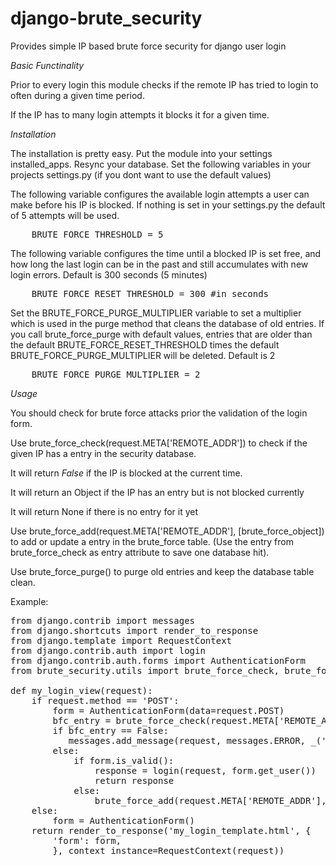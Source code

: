 django-brute_security
=====================

Provides simple IP based brute force security for django user login

*Basic Functinality*

Prior to every login this module checks if the remote IP has tried to login
to often during a given time period.

If the IP has to many login attempts it blocks it for a given time.

*Installation*

The installation is pretty easy.
Put the module into your settings installed_apps.
Resync your database.
Set the following variables in your
projects settings.py (if you dont want to use the default values)

The following variable configures the available login attempts a user
can make before his IP is blocked. If nothing is set in your
settings.py the default of 5 attempts will be used.

<pre>
    BRUTE_FORCE_THRESHOLD = 5
</pre>

The following variable configures the time until a blocked IP is set free, 
and how long the last login can be in the past and still accumulates with
new login errors. Default is 300 seconds (5 minutes)

<pre>
    BRUTE_FORCE_RESET_THRESHOLD = 300 #in seconds
</pre>

Set the BRUTE_FORCE_PURGE_MULTIPLIER variable to set a multiplier which is
used in the purge method that cleans the database of old entries. If you
call brute_force_purge with default values, entries that are older
than the default BRUTE_FORCE_RESET_THRESHOLD times the default BRUTE_FORCE_PURGE_MULTIPLIER
will be deleted. Default is 2

<pre>
    BRUTE_FORCE_PURGE_MULTIPLIER = 2   
</pre>

*Usage*

You should check for brute force attacks prior the validation of the login form.

Use brute_force_check(request.META['REMOTE_ADDR']) to check if the given IP
has a entry in the security database. 

It will return *False* if the IP is blocked at the current time.

It will return an Object if the IP has an entry but is not blocked currently

It will return None if there is no entry for it yet


Use brute_force_add(request.META['REMOTE_ADDR'], [brute_force_object]) to
add or update a entry in the brute_force table. (Use the entry from brute_force_check
as entry attribute to save one database hit).

Use brute_force_purge() to purge old entries and keep the database table clean.

Example:

<pre>
from django.contrib import messages
from django.shortcuts import render_to_response
from django.template import RequestContext
from django.contrib.auth import login
from django.contrib.auth.forms import AuthenticationForm
from brute_security.utils import brute_force_check, brute_force_add

def my_login_view(request):
    if request.method == 'POST':
        form = AuthenticationForm(data=request.POST)
        bfc_entry = brute_force_check(request.META['REMOTE_ADDR'])
        if bfc_entry == False:
           messages.add_message(request, messages.ERROR, _('Too many login attempts, please try again later.')) 
        else:
            if form.is_valid():
                response = login(request, form.get_user())
                return response
            else:
                brute_force_add(request.META['REMOTE_ADDR'], bfc_entry)        
    else:
        form = AuthenticationForm()
    return render_to_response('my_login_template.html', {
        'form': form,
        }, context_instance=RequestContext(request))
</pre>